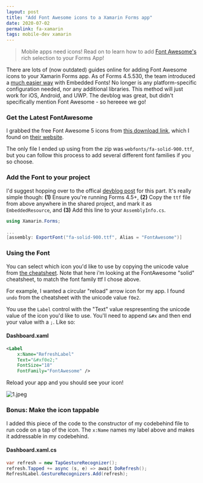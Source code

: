 ```yaml
---
layout: post
title: "Add Font Awesome icons to a Xamarin Forms app"
date: 2020-07-02
permalink: fa-xamarin
tags: mobile-dev xamarin
---
```


> Mobile apps need icons! Read on to learn how to add [Font Awesome's](https://fontawesome.com/) rich selection to your Forms App!

There are lots of (now outdated) guides online for adding Font Awesome icons to your Xamarin Forms app. As of Forms 4.5.530, the team introduced a [much easier way](https://devblogs.microsoft.com/xamarin/embedded-fonts-xamarin-forms/) with Embedded Fonts! No longer is any platform-specific configuration needed, nor any additional libraries. This method will just work for iOS, Android, and UWP. The devblog was great, but didn't specifically mention Font Awesome - so hereeee we go!

### Get the Latest FontAwesome

I grabbed the free Font Awesome 5 icons from [this download link](https://use.fontawesome.com/releases/v5.13.1/fontawesome-free-5.13.1-web.zip), which I found on [their website](https://fontawesome.com/how-to-use/on-the-web/setup/hosting-font-awesome-yourself).

The only file I ended up using from the zip was `webfonts/fa-solid-900.ttf`, but you can follow this process to add several different font families if you so choose.

### Add the Font to your project

I'd suggest hopping over to the offical [devblog post](https://devblogs.microsoft.com/xamarin/embedded-fonts-xamarin-forms/) for this part. It's really simple though: **(1)** Ensure you're running Forms 4.5+, **(2)** Copy the `ttf` file from above anywhere in the shared project, and mark it as `EmbeddedResource`, and **(3)** Add this line to your `AssemblyInfo.cs`.

```csharp
using Xamarin.Forms;

...
[assembly: ExportFont("fa-solid-900.ttf", Alias = "FontAwesome")]
```

### Using the Font

You can select which icon you'd like to use by copying the unicode value from [the cheatsheet](https://fontawesome.com/cheatsheet/free/solid). Note that here i'm looking at the FontAwesome "solid" cheatsheet, to match the font family ttf I chose above.

For example, I wanted a circular "reload" arrow icon for my app. I found `undo` from the cheatsheet with the unicode value `f0e2`.

You use the `Label` control with the "Text" value respresenting the unicode value of the icon you'd like to use. You'll need to append `&#x` and then end your value with a `;`. Like so:

#### Dashboard.xaml

```xml
<Label
    x:Name="RefreshLabel"
    Text="&#xf0e2;"
    FontSize="18"
    FontFamily="FontAwesome" />
```

Reload your app and you should see your icon!

![1.jpeg]({{site.url}}/assets/resources-fa-xamarin/1.jpeg)

### Bonus: Make the icon tappable

I added this piece of the code to the constructor of my codebehind file to run code on a tap of the icon. The `x:Name` names my label above and makes it addressable in my codebehind.

#### Dashboard.xaml.cs

```csharp
var refresh = new TapGestureRecognizer();
refresh.Tapped += async (s, e) => await DoRefresh();
RefreshLabel.GestureRecognizers.Add(refresh);
```
